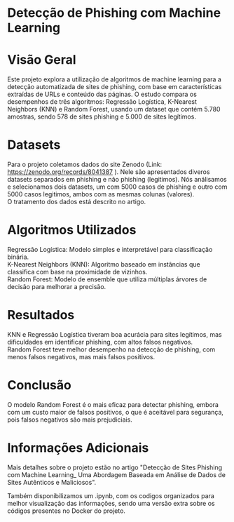 # Detecção de Phishing com Machine Learning  
  
# Visão Geral

Este projeto explora a utilização de algoritmos de machine learning para a detecção automatizada de sites de phishing, com base em características extraídas de URLs e conteúdo das páginas. O estudo compara os desempenhos de três algoritmos: Regressão Logística, K-Nearest Neighbors (KNN) e Random Forest, usando um dataset que contém 5.780 amostras, sendo 578 de sites phishing e 5.000 de sites legítimos. 
  
# Datasets  
Para o projeto coletamos dados do site Zenodo (Link: https://zenodo.org/records/8041387 ). Nele são apresentados diveros datasets separados em phishing e não phishing (legitimos).
Nós análisamos e selecionamos dois datasets, um com 5000 casos de phishing e outro com 5000 casos legitimos, ambos com as mesmas colunas (valores).  
O tratamento dos dados está descrito no artigo.  
  
# Algoritmos Utilizados  
  
Regressão Logística: Modelo simples e interpretável para classificação binária.  
K-Nearest Neighbors (KNN): Algoritmo baseado em instâncias que classifica com base na proximidade de vizinhos.  
Random Forest: Modelo de ensemble que utiliza múltiplas árvores de decisão para melhorar a precisão.  

# Resultados  
  
KNN e Regressão Logística tiveram boa acurácia para sites legítimos, mas dificuldades em identificar phishing, com altos falsos negativos.  
Random Forest teve melhor desempenho na detecção de phishing, com menos falsos negativos, mas mais falsos positivos.  
  
# Conclusão  
   
O modelo Random Forest é o mais eficaz para detectar phishing, embora com um custo maior de falsos positivos, o que é aceitável para segurança, pois falsos negativos são mais prejudiciais.   

# Informações Adicionais 
Mais detalhes sobre o projeto estão no artigo "Detecção de Sites Phishing com Machine Learning_ Uma Abordagem Baseada em Análise de Dados de Sites Autênticos e Maliciosos".  
  
Também disponibilizamos um .ipynb, com os codigos organizados para melhor visualização das informações, sendo uma versão extra sobre os códigos presentes no Docker do projeto.  
  
